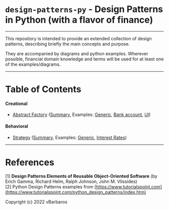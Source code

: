 # `design-patterns-py` - Design Patterns in Python (with a flavor of finance)

<hr>
This repository is intended to provide an extended collection of design patterns, 
describing briefly the main concepts and purpose. 

They are accompanied by diagrams and python examples. Wherever possible, financial 
domain knowledge and terms will be used for at least one of the examples/diagrams.

<hr>

# Table of Contents
#### Creational
* [Abstract Factory](creational/abstract-factory/) ([Summary](creational/abstract-factory/abstract-factory-summary.md), Examples: [Generic](creational/abstract-factory/abstract_factory_generic.py), [Bank account](creational/abstract-factory/abstract_factory_account.py), [UI](creational/abstract-factory/abstract_factory_ui.py))

#### Behavioral
* [Strategy](behavioral/strategy/) ([Summary](behavioral/strategy/strategy-summary.md), Examples: [Generic](behavioral/strategy/strategy_generic.py), [Interest Rates](behavioral/strategy/strategy_interest_rates.py))

<hr>

# References
[1] **Design Patterns Elements of Reusable Object-Oriented Software** (by Erich Gamma, Richard Helm, Ralph Johnson, John M. Vlissides) <br>
[2] Python Design Patterns examples from [https://www.tutorialspoint.com](https://www.tutorialspoint.com/python_design_patterns/index.htm)


Copyright (c) 2022 vBarbaros